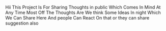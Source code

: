 Hii This Project Is For Sharing Thoughts in public Which Comes In Mind At Any Time Most Off The Thoughts Are We think Some Ideas In night Which We Can Share Here And people Can React On that or they can share suggestion also 
